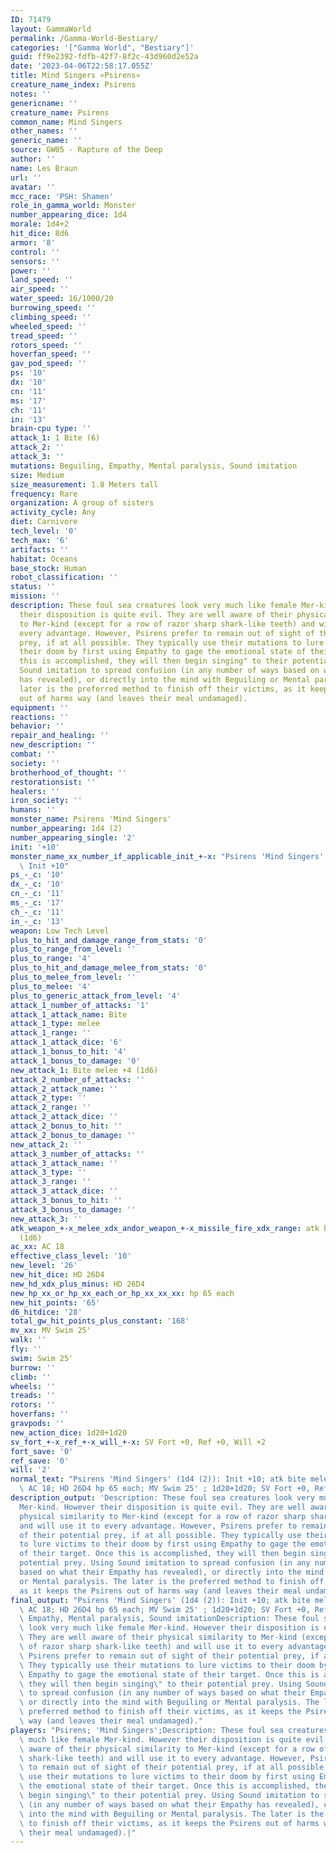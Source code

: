 ```yaml
---
ID: 71479
layout: GammaWorld
permalink: /Gamma-World-Bestiary/
categories: '["Gamma World", "Bestiary"]'
guid: ff9e2392-fdfb-42f7-8f2c-43d960d2e52a
date: '2023-04-06T22:58:17.055Z'
title: Mind Singers «Psirens»
creature_name_index: Psirens
notes: ''
genericname: ''
creature_name: Psirens
common_name: Mind Singers
other_names: ''
generic_name: ''
source: GW05 - Rapture of the Deep
author: ''
name: Les Braun
url: ''
avatar: ''
mcc_race: 'PSH: Shamen'
role_in_gamma_world: Monster
number_appearing_dice: 1d4
morale: 1d4+2
hit_dice: 8d6
armor: '8'
control: ''
sensors: ''
power: ''
land_speed: ''
air_speed: ''
water_speed: 16/1000/20
burrowing_speed: ''
climbing_speed: ''
wheeled_speed: ''
tread_speed: ''
rotors_speed: ''
hoverfan_speed: ''
gav_pod_speed: ''
ps: '10'
dx: '10'
cn: '11'
ms: '17'
ch: '11'
in: '13'
brain-cpu type: ''
attack_1: 1 Bite (6)
attack_2: ''
attack_3: ''
mutations: Beguiling, Empathy, Mental paralysis, Sound imitation
size: Medium
size_measurement: 1.8 Meters tall
frequency: Rare
organization: A group of sisters
activity_cycle: Any
diet: Carnivore
tech_level: '0'
tech_max: '6'
artifacts: ''
habitat: Oceans
base_stock: Human
robot_classification: ''
status: ''
mission: ''
description: These foul sea creatures look very much like female Mer-kind. However
  their disposition is quite evil. They are well aware of their physical similarity
  to Mer-kind (except for a row of razor sharp shark-like teeth) and will use it to
  every advantage. However, Psirens prefer to remain out of sight of their potential
  prey, if at all possible. They typically use their mutations to lure victims to
  their doom by first using Empathy to gage the emotional state of their target. Once
  this is accomplished, they will then begin singing" to their potential prey. Using
  Sound imitation to spread confusion (in any number of ways based on what their Empathy
  has revealed), or directly into the mind with Beguiling or Mental paralysis. The
  later is the preferred method to finish off their victims, as it keeps the Psirens
  out of harms way (and leaves their meal undamaged).
equipment: ''
reactions: ''
behavior: ''
repair_and_healing: ''
new_description: ''
combat: ''
society: ''
brotherhood_of_thought: ''
restorationsist: ''
healers: ''
iron_society: ''
humans: ''
monster_name: Psirens 'Mind Singers'
number_appearing: 1d4 (2)
number_appearing_single: '2'
init: '+10'
monster_name_xx_number_if_applicable_init_+-x: "Psirens 'Mind Singers' (1d4 (2)):\
  \ Init +10"
ps_-_c: '10'
dx_-_c: '10'
cn_-_c: '11'
ms_-_c: '17'
ch_-_c: '11'
in_-_c: '13'
weapon: Low Tech Level
plus_to_hit_and_damage_range_from_stats: '0'
plus_to_range_from_level: ''
plus_to_range: '4'
plus_to_hit_and_damage_melee_from_stats: '0'
plus_to_melee_from_level: ''
plus_to_melee: '4'
plus_to_generic_attack_from_level: '4'
attack_1_number_of_attacks: '1'
attack_1_attack_name: Bite
attack_1_type: melee
attack_1_range: ''
attack_1_attack_dice: '6'
attack_1_bonus_to_hit: '4'
attack_1_bonus_to_damage: '0'
new_attack_1: Bite melee +4 (1d6)
attack_2_number_of_attacks: ''
attack_2_attack_name: ''
attack_2_type: ''
attack_2_range: ''
attack_2_attack_dice: ''
attack_2_bonus_to_hit: ''
attack_2_bonus_to_damage: ''
new_attack_2: ''
attack_3_number_of_attacks: ''
attack_3_attack_name: ''
attack_3_type: ''
attack_3_range: ''
attack_3_attack_dice: ''
attack_3_bonus_to_hit: ''
attack_3_bonus_to_damage: ''
new_attack_3: ''
atk_weapon_+-x_melee_xdx_andor_weapon_+-x_missile_fire_xdx_range: atk bite melee +4
  (1d6)
ac_xx: AC 18
effective_class_level: '10'
new_level: '26'
new_hit_dice: HD 26D4
new_hd_xdx_plus_minus: HD 26D4
new_hp_xx_or_hp_xx_each_or_hp_xx_xx_xx: hp 65 each
new_hit_points: '65'
d6_hitdice: '28'
total_gw_hit_points_plus_constant: '168'
mv_xx: MV Swim 25'
walk: ''
fly: ''
swim: Swim 25'
burrow: ''
climb: ''
wheels: ''
treads: ''
rotors: ''
hoverfans: ''
gravpods: ''
new_action_dice: 1d20+1d20
sv_fort_+-x_ref_+-x_will_+-x: SV Fort +0, Ref +0, Will +2
fort_save: '0'
ref_save: '0'
will: '2'
normal_text: "Psirens 'Mind Singers' (1d4 (2)): Init +10; atk bite melee +4 (1d6);\
  \ AC 18; HD 26D4 hp 65 each; MV Swim 25' ; 1d20+1d20; SV Fort +0, Ref +0, Will +2"
description_output: 'Description: These foul sea creatures look very much like female
  Mer-kind. However their disposition is quite evil. They are well aware of their
  physical similarity to Mer-kind (except for a row of razor sharp shark-like teeth)
  and will use it to every advantage. However, Psirens prefer to remain out of sight
  of their potential prey, if at all possible. They typically use their mutations
  to lure victims to their doom by first using Empathy to gage the emotional state
  of their target. Once this is accomplished, they will then begin singing" to their
  potential prey. Using Sound imitation to spread confusion (in any number of ways
  based on what their Empathy has revealed), or directly into the mind with Beguiling
  or Mental paralysis. The later is the preferred method to finish off their victims,
  as it keeps the Psirens out of harms way (and leaves their meal undamaged).'
final_output: "Psirens 'Mind Singers' (1d4 (2)): Init +10; atk bite melee +4 (1d6);\
  \ AC 18; HD 26D4 hp 65 each; MV Swim 25' ; 1d20+1d20; SV Fort +0, Ref +0, Will +2Beguiling,\
  \ Empathy, Mental paralysis, Sound imitationDescription: These foul sea creatures\
  \ look very much like female Mer-kind. However their disposition is quite evil.\
  \ They are well aware of their physical similarity to Mer-kind (except for a row\
  \ of razor sharp shark-like teeth) and will use it to every advantage. However,\
  \ Psirens prefer to remain out of sight of their potential prey, if at all possible.\
  \ They typically use their mutations to lure victims to their doom by first using\
  \ Empathy to gage the emotional state of their target. Once this is accomplished,\
  \ they will then begin singing\" to their potential prey. Using Sound imitation\
  \ to spread confusion (in any number of ways based on what their Empathy has revealed),\
  \ or directly into the mind with Beguiling or Mental paralysis. The later is the\
  \ preferred method to finish off their victims, as it keeps the Psirens out of harms\
  \ way (and leaves their meal undamaged)."
players: "Psirens; 'Mind Singers';Description: These foul sea creatures look very\
  \ much like female Mer-kind. However their disposition is quite evil. They are well\
  \ aware of their physical similarity to Mer-kind (except for a row of razor sharp\
  \ shark-like teeth) and will use it to every advantage. However, Psirens prefer\
  \ to remain out of sight of their potential prey, if at all possible. They typically\
  \ use their mutations to lure victims to their doom by first using Empathy to gage\
  \ the emotional state of their target. Once this is accomplished, they will then\
  \ begin singing\" to their potential prey. Using Sound imitation to spread confusion\
  \ (in any number of ways based on what their Empathy has revealed), or directly\
  \ into the mind with Beguiling or Mental paralysis. The later is the preferred method\
  \ to finish off their victims, as it keeps the Psirens out of harms way (and leaves\
  \ their meal undamaged).|"
---
```

</br>